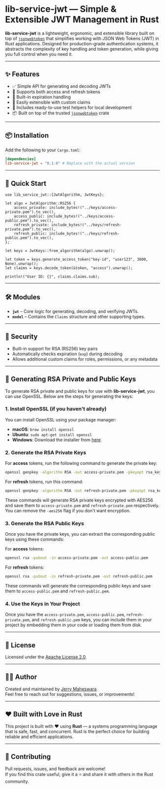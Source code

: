 # lib-service-jwt — Simple & Extensible JWT Management in Rust

**lib-service-jwt** is a lightweight, ergonomic, and extensible library built on top of [`jsonwebtoken`](https://docs.rs/jsonwebtoken) that simplifies working with JSON Web Tokens (JWT) in Rust applications. Designed for production-grade authentication systems, it abstracts the complexity of key handling and token generation, while giving you full control when you need it.

---

## ✨ Features

- ✅ Simple API for generating and decoding JWTs
- 🔐 Supports both access and refresh tokens
- 🔁 Built-in expiration handling
- 🧩 Easily extensible with custom claims
- 🧪 Includes ready-to-use test helpers for local development
- 📦 Built on top of the trusted [`jsonwebtoken`](https://docs.rs/jsonwebtoken) crate

---

## 📦 Installation

Add the following to your `Cargo.toml`:

```toml
[dependencies]
lib-service-jwt = "0.1.0" # Replace with the actual version
```

---

## 🚀 Quick Start

```
use lib_service_jwt::{JwtAlgorithm, JwtKeys};

let algo = JwtAlgorithm::RS256 {
    access_private: include_bytes!("../keys/access-private.pem").to_vec(),
    access_public: include_bytes!("../keys/access-public.pem").to_vec(),
    refresh_private: include_bytes!("../keys/refresh-private.pem").to_vec(),
    refresh_public: include_bytes!("../keys/refresh-public.pem").to_vec(),
};

let keys = JwtKeys::from_algorithm(algo).unwrap();

let token = keys.generate_access_token("key-id", "user123", 3600, None).unwrap();
let claims = keys.decode_token(&token, "access").unwrap();

println!("User ID: {}", claims.claims.sub);
```

---

## 🛠️ Modules

- **`jwt`** – Core logic for generating, decoding, and verifying JWTs.
- **`model`** – Contains the `Claims` structure and other supporting types.

---

## 🔐 Security

- Built-in support for RSA (RS256) key pairs
- Automatically checks expiration (`exp`) during decoding
- Allows additional custom claims for roles, permissions, or any metadata

---

## 📝 Generating RSA Private and Public Keys

To generate RSA private and public keys for use with **lib-service-jwt**, you can use OpenSSL. Below are the steps for generating the keys:

### 1. Install OpenSSL (if you haven't already)
You can install OpenSSL using your package manager:

- **macOS**: `brew install openssl`
- **Ubuntu**: `sudo apt-get install openssl`
- **Windows**: Download the installer from [here](https://slproweb.com/products/Win32OpenSSL.html).

### 2. Generate the RSA Private Keys

For **access** tokens, run the following command to generate the private key:

```bash
openssl genpkey -algorithm RSA -out access-private.pem -pkeyopt rsa_keygen_bits:2048
```

For **refresh** tokens, run this command:

```bash
openssl genpkey -algorithm RSA -out refresh-private.pem -pkeyopt rsa_keygen_bits:2048
```

These commands will generate RSA private keys encrypted with AES256 and save them to `access-private.pem` and `refresh-private.pem` respectively. You can remove the `-aes256` flag if you don't want encryption.

### 3. Generate the RSA Public Keys

Once you have the private keys, you can extract the corresponding public keys using these commands:

For **access** tokens:

```bash
openssl rsa -pubout -in access-private.pem -out access-public.pem
```

For **refresh** tokens:

```bash
openssl rsa -pubout -in refresh-private.pem -out refresh-public.pem
```

These commands will generate the corresponding public keys and save them to `access-public.pem` and `refresh-public.pem`.

### 4. Use the Keys in Your Project

Once you have the `access-private.pem`, `access-public.pem`, `refresh-private.pem`, and `refresh-public.pem` keys, you can include them in your project by embedding them in your code or loading them from disk.

---



## 📄 License

Licensed under the [Apache License 2.0](LICENSE).

---

## 👨‍💻 Author

Created and maintained by [Jerry Maheswara](https://github.com/jerry-maheswara-github).  
Feel free to reach out for suggestions, issues, or improvements!

---

## ❤️ Built with Love in Rust

This project is built with ❤️ using **Rust** — a systems programming language that is safe, fast, and concurrent. Rust is the perfect choice for building reliable and efficient applications.

---

## 👋 Contributing

Pull requests, issues, and feedback are welcome!  
If you find this crate useful, give it a ⭐ and share it with others in the Rust community.

